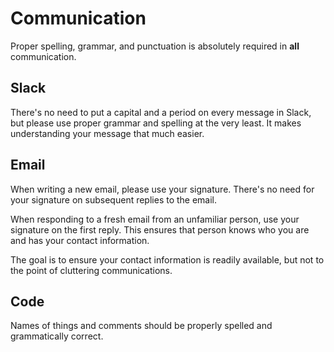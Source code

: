 # Communication

Proper spelling, grammar, and punctuation is absolutely required in **all** communication.

## Slack

There's no need to put a capital and a period on every message in Slack, but please use proper grammar and spelling at the very least. It makes understanding your message that much easier.

## Email

When writing a new email, please use your signature. There's no need for your signature on subsequent replies to the email.

When responding to a fresh email from an unfamiliar person, use your signature on the first reply. This ensures that person knows who you are and has your contact information.

The goal is to ensure your contact information is readily available, but not to the point of cluttering communications.

## Code

Names of things and comments should be properly spelled and grammatically correct.
